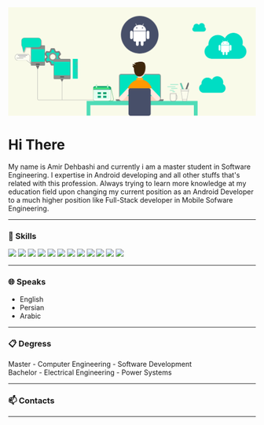 <img src="Header.png" width="fill">

# Hi There

My name is Amir Dehbashi and currently i am a master student in Software Engineering. I expertise in Android developing and all other stuffs that's related with this profession. Always trying to learn more knowledge at my education field upon changing my current position as an Android Developer to a much higher position like Full-Stack developer in Mobile Sofware Engineering.

-----------------------------------------------------------------------------------------------------------------------------------------------------------------------------------

### 💪 Skills

![](https://img.shields.io/badge/OS-Windows-informational?style=flat&color=0078D6)
![](https://img.shields.io/badge/Languages-Kotlin-informational?style=flat&color=0095DS)
![](https://img.shields.io/badge/Languages-Java-informational?style=flat&color=007396)
![](https://img.shields.io/badge/Tools-AndroidStudio-informational?style=flat&color=3DDC84)
![](https://img.shields.io/badge/Tools-Postman-informational?style=flat&color=FF6C37)
![](https://img.shields.io/badge/Tools-Fork-informational?style=flat&color=00AFF0)
![](https://img.shields.io/badge/Tools-Github-informational?style=flat&color=6f42c1)
![](https://img.shields.io/badge/Tools-GooglePlay-informational?style=flat&color=414141)
![](https://img.shields.io/badge/Tools-Trello-informational?style=flat&color=0079BF)
![](https://img.shields.io/badge/Design-AdobePs-informational?style=flat&color=31A8FF)
![](https://img.shields.io/badge/Design-AdobeXd-informational?style=flat&color=FF61F6)
![](https://img.shields.io/badge/Design-AdobeAi-informational?style=flat&color=FF9A00)

-----------------------------------------------------------------------------------------------------------------------------------------------------------------------------------

### 🌐 Speaks

* English <br/>
* Persian <br/>
* Arabic

-----------------------------------------------------------------------------------------------------------------------------------------------------------------------------------

### 📋 Degress

Master - Computer Engineering - Software Development <br/>
Bachelor - Electrical Engineering - Power Systems

-----------------------------------------------------------------------------------------------------------------------------------------------------------------------------------

### 📫 Contacts



-----------------------------------------------------------------------------------------------------------------------------------------------------------------------------------

<!--- ### 📈 Stats --->

<!--- ![](https://github-readme-stats.vercel.app/api?username=A-Dehbashi&theme=vue-dark&show_icons=true&count_private=true) --->
<!--- ![](https://github-readme-stats.vercel.app/api/top-langs/?username=A-Dehbashi&theme=vue-dark&layout=compact) --->

